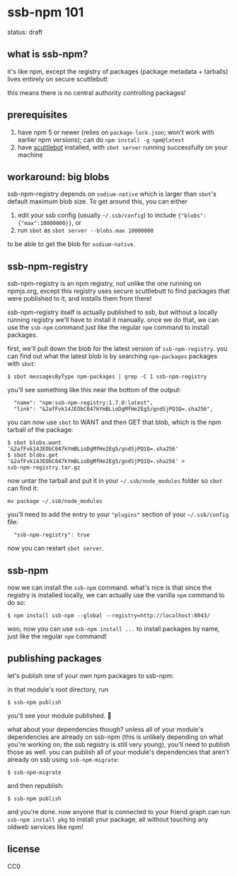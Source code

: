 # ssb-npm 101

status: draft

## what is ssb-npm?

it's like npm, except the registry of packages (package metadata + tarballs)
lives entirely on secure scuttlebutt

this means there is no central authority controlling packages!

## prerequisites

1. have npm 5 or newer (relies on `package-lock.json`; won't work with earlier
   npm versions); can do `npm install -g npm@latest`
2. have [scuttlebot](https://github.com/ssbc/scuttlebot) installed, with `sbot
   server` running successfully on your machine

## workaround: big blobs

ssb-npm-registry depends on `sodium-native` which is larger than `sbot`'s
default maximum blob size. To get around this, you can either

1. edit your ssb config (usually `~/.ssb/config`) to include `{"blobs":{"max":10000000}}`, or
2. run `sbot` as `sbot server --blobs.max 10000000`

to be able to get the blob for `sodium-native`.

## ssb-npm-registry

ssb-npm-registry is an npm registry, not unlike the one running on npmjs.org,
except this registry uses secure scuttlebutt to find packages that were
published to it, and installs them from there!

ssb-npm-registry itself is actually published to ssb, but without a locally
running registry we'll have to install it manually. once we do that, we can use
the `ssb-npm` command just like the regular `npm` command to install packages.

first, we'll pull down the blob for the latest version of `ssb-npm-registry`.
you can find out what the latest blob is by searching `npm-packages` packages
with `sbot`:

```
$ sbot messagesByType npm-packages | grep -C 1 ssb-npm-registry
```

you'll see something like this near the bottom of the output:

```
  "name": "npm:ssb-npm-registry:1.7.0:latest",
  "link": "&2afFvk14JEObC047kYmBLioDgMfHe2Eg5/gndSjPQ1Q=.sha256",
```

you can now use `sbot` to WANT and then GET that blob, which is the npm tarball
of the package:

```
$ sbot blobs.want '&2afFvk14JEObC047kYmBLioDgMfHe2Eg5/gndSjPQ1Q=.sha256'
$ sbot blobs.get '&2afFvk14JEObC047kYmBLioDgMfHe2Eg5/gndSjPQ1Q=.sha256' >
ssb-npm-registry.tar.gz
```

now untar the tarball and put it in your `~/.ssb/node_modules` folder so `sbot`
can find it:

```
mv package ~/.ssb/node_modules
```

you'll need to add the entry to your `"plugins"` section of your `~/.ssb/config`
file:

```
  "ssb-npm-registry": true
```

now you can restart `sbot server`.

## ssb-npm

now we can install the `ssb-npm` command. what's nice is that since the registry
is installed locally, we can actually use the vanilla `npm` command to do so:

```
$ npm install ssb-npm --global --registry=http://localhost:8043/
```

woo, now you can use `ssb-npm install ...` to install packages by name, just
like the regular `npm` command!

## publishing packages

let's publish one of your own npm packages to ssb-npm:

in that module's root directory, run

```
$ ssb-npm publish
```

you'll see your module published. :tada:

what about your dependencies though? unless all of your module's dependencies
are already on ssb-npm (this is unlikely depending on what you're working on;
the ssb registry is still very young), you'll need to publish those as well. you
can publish all of your module's dependencies that aren't already on ssb using
`ssb-npm-migrate`:

```
$ ssb-npm-migrate
```

and then republish:

```
$ ssb-npm publish
```

and you're done. now anyone that is connected to your friend graph can run
`ssb-npm install pkg` to install your package, all without touching any oldweb
services like npm!

## license

CC0

